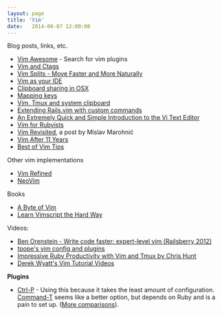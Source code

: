```yaml
---
layout: page
title: 'Vim'
date:   2014-06-07 12:00:00
---
```


Blog posts, links, etc.

* [Vim Awesome](http://vimawesome.com/) - Search for vim plugins
* [Vim and Ctags](http://andrew.stwrt.ca/posts/vim-ctags)
* [Vim Splits - Move Faster and More Naturally](http://robots.thoughtbot.com/vim-splits-move-faster-and-more-naturally)
* [Vim as your IDE](http://haridas.in/vim-as-your-ide.html)
* [Clipboard sharing in OSX](http://vim.wikia.com/wiki/Mac_OS_X_clipboard_sharing)
* [Mapping keys](http://vim.wikia.com/wiki/Mapping_keys_in_Vim_-_Tutorial_%28Part_1%29)
* [Vim, Tmux and system clipboard](https://coderwall.com/p/j9wnfw)
* [Extending Rails.vim with custom commands](http://robots.thoughtbot.com/extending-rails-vim-with-custom-commands)
* [An Extremely Quick and Simple Introduction to the Vi Text Editor](http://heather.cs.ucdavis.edu/~matloff/UnixAndC/Editors/ViIntro.html)
* [Vim for Rubyists](http://www.vimninjas.com/2012/08/28/vim-for-rubyists-part-1/)
* [Vim Revisited](http://mislav.uniqpath.com/2011/12/vim-revisited/), a post by Mislav Marohnić
* [Vim After 11 Years](http://statico.github.io/vim.html)
* [Best of Vim Tips](http://zzapper.co.uk/vimtips.html)

Other vim implementations

* [Vim Refined](http://vimr.org/)
* [NeoVim](http://neovim.org/)

Books

* [A Byte of Vim](http://files.swaroopch.com/vim/byte_of_vim_v051.pdf)
* [Learn Vimscript the Hard Way](http://learnvimscriptthehardway.stevelosh.com/)

Videos:

* [Ben Orenstein - Write code faster: expert-level vim (Railsberry 2012)](https://www.youtube.com/watch?v=SkdrYWhh-8s)
* [tpope's vim config and plugins](https://www.youtube.com/watch?v=MGmIJyTf8pg)
* [Impressive Ruby Productivity with Vim and Tmux by Chris Hunt](https://www.youtube.com/watch?v=gB-JSh1EVME)
* [Derek Wyatt's Vim Tutorial Videos](http://derekwyatt.org/vim/tutorials/)

**Plugins**

* [Ctrl-P](http://github.com/kien/ctrlp.vim) - Using this because it takes the least amount of configuration. [Command-T](https://github.com/wincent/Command-T) seems like a better option, but depends on Ruby and is a pain to set up. ([More comparisons](http://www.reddit.com/r/vim/comments/wb0t5/commandt_vs_ctrlpvim_vs_fuzzyfinder_go/)).
